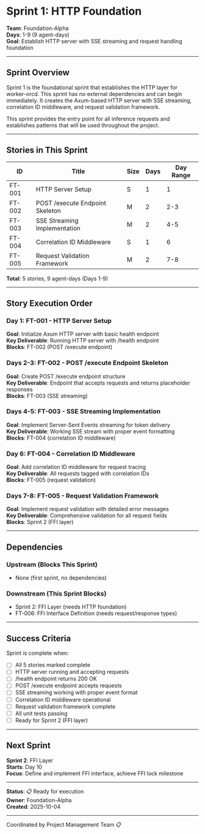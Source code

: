 # Sprint 1: HTTP Foundation

**Team**: Foundation-Alpha  
**Days**: 1-9 (9 agent-days)  
**Goal**: Establish HTTP server with SSE streaming and request handling foundation

---

## Sprint Overview

Sprint 1 is the foundational sprint that establishes the HTTP layer for worker-orcd. This sprint has no external dependencies and can begin immediately. It creates the Axum-based HTTP server with SSE streaming, correlation ID middleware, and request validation framework.

This sprint provides the entry point for all inference requests and establishes patterns that will be used throughout the project.

---

## Stories in This Sprint

| ID | Title | Size | Days | Day Range |
|----|-------|------|------|-----------|
| FT-001 | HTTP Server Setup | S | 1 | 1 |
| FT-002 | POST /execute Endpoint Skeleton | M | 2 | 2-3 |
| FT-003 | SSE Streaming Implementation | M | 2 | 4-5 |
| FT-004 | Correlation ID Middleware | S | 1 | 6 |
| FT-005 | Request Validation Framework | M | 2 | 7-8 |

**Total**: 5 stories, 9 agent-days (Days 1-9)

---

## Story Execution Order

### Day 1: FT-001 - HTTP Server Setup
**Goal**: Initialize Axum HTTP server with basic health endpoint  
**Key Deliverable**: Running HTTP server with /health endpoint  
**Blocks**: FT-002 (POST /execute endpoint)

### Days 2-3: FT-002 - POST /execute Endpoint Skeleton
**Goal**: Create POST /execute endpoint structure  
**Key Deliverable**: Endpoint that accepts requests and returns placeholder responses  
**Blocks**: FT-003 (SSE streaming)

### Days 4-5: FT-003 - SSE Streaming Implementation
**Goal**: Implement Server-Sent Events streaming for token delivery  
**Key Deliverable**: Working SSE stream with proper event formatting  
**Blocks**: FT-004 (correlation ID middleware)

### Day 6: FT-004 - Correlation ID Middleware
**Goal**: Add correlation ID middleware for request tracing  
**Key Deliverable**: All requests tagged with correlation IDs  
**Blocks**: FT-005 (request validation)

### Days 7-8: FT-005 - Request Validation Framework
**Goal**: Implement request validation with detailed error messages  
**Key Deliverable**: Comprehensive validation for all request fields  
**Blocks**: Sprint 2 (FFI layer)

---

## Dependencies

### Upstream (Blocks This Sprint)
- None (first sprint, no dependencies)

### Downstream (This Sprint Blocks)
- Sprint 2: FFI Layer (needs HTTP foundation)
- FT-006: FFI Interface Definition (needs request/response types)

---

## Success Criteria

Sprint is complete when:
- [ ] All 5 stories marked complete
- [ ] HTTP server running and accepting requests
- [ ] /health endpoint returns 200 OK
- [ ] POST /execute endpoint accepts requests
- [ ] SSE streaming working with proper event format
- [ ] Correlation ID middleware operational
- [ ] Request validation framework complete
- [ ] All unit tests passing
- [ ] Ready for Sprint 2 (FFI layer)

---

## Next Sprint

**Sprint 2**: FFI Layer  
**Starts**: Day 10  
**Focus**: Define and implement FFI interface, achieve FFI lock milestone

---

**Status**: 📋 Ready for execution  
**Owner**: Foundation-Alpha  
**Created**: 2025-10-04

---
Coordinated by Project Management Team 📋

